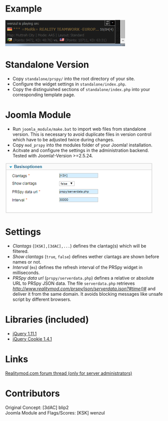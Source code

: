 Example
============
![PRSpy Widget Example](widget-example.png?raw=true "PRSpy Widget Example")

Standalone Version
============
* Copy `standalone/prspy/` into the root directory of your site.
* Configure the widget settings in `standalone/index.php`.
* Copy the distinguished sections of `standalone/index.php` into your corresponding template page.

Joomla Module
============
* Run `joomla_module/make.bat` to import web files from standalone version. This is necessary to avoid duplicate files in version control which have to be adjusted twice during changes.
* Copy `mod_prspy` into the modules folder of your Joomla! installation.
* Acitvate and configure the settings in the administration backend.
Tested with Joomla!-Version >=2.5.24.

![PRSpy Widget Joomla Settings](joomla-backend.png?raw=true "PRSpy Widget Joomla Settings")

Settings
============
* *Clantags* (`[KSK],[3dAC],...`) defines the clantag(s) which will be filtered.
* *Show clantags* (`true`, `false`) defines wether clantags are shown before names or not.
* *Interval* (`ms`) defines the refresh interval of the PRSpy widget in milliseconds.
* *PRSpy data url* (`prspy/serverdata.php`) defines a relative or absolute URL to PRSpy JSON data.
The file `serverdata.php` retrieves *http://www.realitymod.com/prspy/json/serverdata.json?#time()#* and deliver it from the same domain. It avoids blocking messages like unsafe script by different browsers.

Libraries (included)
============
* [jQuery 1.11.1](https://jquery.com/download/)
* [jQuery Cookie 1.4.1](https://plugins.jquery.com/cookie/)

Links
============
[Realitymod.com forum thread (only for server administrators)](http://www.realitymod.com/forum/f109-pr-bf2-sa-private-forums/105484-clan-members-currently-playing-prspy-2.html)


Contributors
============
Original Concept: [3dAC] blip2  
Joomla Module and Flags/Scores: [KSK] wenzul
